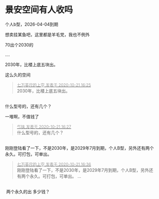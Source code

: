 # 景安空间有人收吗


个人b型，2026-04-04到期

想卖挂某鱼吧，这里都是羊毛党，我也不例外

70出个2030的

....

2030年，比楼上底五块出。

这么久的空间

<div class="quote"><blockquote><font size="2"><a href="https://www.hostloc.com/forum.php?mod=redirect&amp;goto=findpost&amp;pid=9332132&amp;ptid=756832" target="_blank"><font color="#999999">七万英尺的上空 发表于 2020-10-21 16:25</font></a></font><br />
2030年，比楼上底五块出。</blockquote></div><br />
什么型号的，还有几个？

一堆啊，不值钱了

<div class="quote"><blockquote><font size="2"><a href="https://www.hostloc.com/forum.php?mod=redirect&amp;goto=findpost&amp;pid=9332140&amp;ptid=756832" target="_blank"><font color="#999999">气味 发表于 2020-10-21 16:27</font></a></font><br />
什么型号的，还有几个？</blockquote></div><br />
刚刚登陆看了一下，不是2030年，是2029年7月到期，个人B型，另外还有两个永久。可打包，可单出。

<div class="quote"><blockquote><font size="2"><a href="https://www.hostloc.com/forum.php?mod=redirect&amp;goto=findpost&amp;pid=9332184&amp;ptid=756832" target="_blank"><font color="#999999">七万英尺的上空 发表于 2020-10-21 16:36</font></a></font><br />
刚刚登陆看了一下，不是2030年，是2029年7月到期，个人B型，另外还有两个永久。可打包，可单出。 ...</blockquote></div><br />
<img src="static/image/smiley/yct/014.gif" smilieid="45" border="0" alt="" /> 两个永久的出 多少钱？
